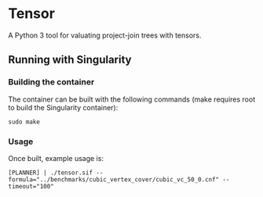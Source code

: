 # Tensor
A Python 3 tool for valuating project-join trees with tensors.

## Running with Singularity
### Building the container
The container can be built with the following commands (make requires root to build the Singularity container):
```
sudo make
```

### Usage
Once built, example usage is:
```
[PLANNER] | ./tensor.sif --formula="../benchmarks/cubic_vertex_cover/cubic_vc_50_0.cnf" --timeout="100"
```
